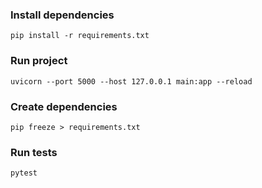 ### Install dependencies
```
pip install -r requirements.txt
```

### Run project
```
uvicorn --port 5000 --host 127.0.0.1 main:app --reload
```

### Create dependencies
```
pip freeze > requirements.txt  
```

### Run tests
```
pytest  
```
